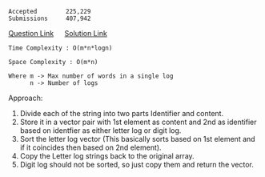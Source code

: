     Accepted        225,229
    Submissions     407,942
[Question Link](https://leetcode.com/problems/reorder-data-in-log-files/)  &emsp; [Solution Link](https://github.com/yvrakesh/Leetcode/blob/main/Amazon/Source%20Code/1.%20Reorder%20Data%20in%20Log%20Files/sol.cpp)

    Time Complexity : O(m*n*logn)

    Space Complexity : O(m*n)

    Where m -> Max number of words in a single log 
          n -> Number of logs
Approach:
1. Divide each of the string into two parts Identifier and content.
2. Store it in a vector pair with 1st element as content and 2nd as identifier based on identfier as either letter log or digit log.
3. Sort the letter log vector (This basically sorts based on 1st element and if it coincides then based on 2nd element).
4. Copy the Letter log strings back to the original array.
5. Digit log should not be sorted, so just copy them and return the vector.